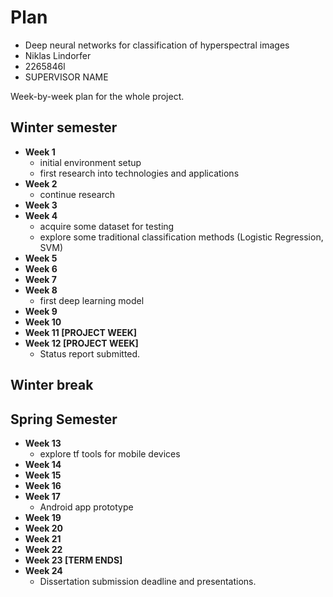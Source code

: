 # Plan

* Deep neural networks for classification of hyperspectral images
* Niklas Lindorfer
* 2265846l
* SUPERVISOR NAME

Week-by-week plan for the whole project.

## Winter semester

* **Week 1**
  * initial environment setup
  * first research into technologies and applications
* **Week 2**
  * continue research
* **Week 3**
* **Week 4**
  * acquire some dataset for testing
  * explore some traditional classification methods (Logistic Regression, SVM)
* **Week 5**
* **Week 6**
* **Week 7**
* **Week 8**
  * first deep learning model
* **Week 9**
* **Week 10**
* **Week 11 [PROJECT WEEK]**
* **Week 12 [PROJECT WEEK]** 
  * Status report submitted.

## Winter break

## Spring Semester

* **Week 13**
  * explore tf tools for mobile devices
* **Week 14**
* **Week 15**
* **Week 16**
* **Week 17**
  * Android app prototype
* **Week 19**
* **Week 20**
* **Week 21**
* **Week 22**
* **Week 23 [TERM ENDS]**
* **Week 24** 
  * Dissertation submission deadline and presentations.

